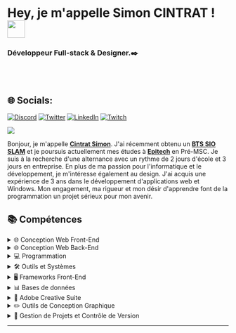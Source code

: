 # Hey, je m'appelle Simon CINTRAT ! <a href="https://github.com/Strytfire/Strytfire/blob/main/README.md"></a><img width="40" src="https://github.com/Tarikul-Islam-Anik/Animated-Fluent-Emojis/blob/master/Emojis/People/Man%20Technologist.png?raw=true">
### Développeur Full-stack & Designer.✒️

<!-- <picture>
  <source media="(prefers-color-scheme: dark)" srcset="">
  <source media="(prefers-color-scheme: light)" srcset="">
  <img alt="Main Banner" src="">
</picture> -->

</br>
</br>

## 🌐 Socials:

[![Discord](https://img.shields.io/badge/Discord-%237289DA.svg?logo=discord&logoColor=white)](https://discord.gg/Stryt) 
[![Twitter](https://img.shields.io/badge/Twitter-%231DA1F2.svg?logo=Twitter&logoColor=white)](https://twitter.com/Strytfire_) 
[![LinkedIn](https://img.shields.io/badge/LinkedIn-Connect-blue?style=social&logo=linkedin)](https://www.linkedin.com/in/simon-cintrat-163b36242/) 
[![Twitch](https://img.shields.io/twitch/status/strytfire?style=social)](https://twitch.tv/Strytfire) 
<!-- [![YouTube](https://img.shields.io/youtube/channel/subscribers/UCucTpvGstnmTdcDAd-MaO4g?style=social)](https://youtube.com/@Strytfire) -->
[![](https://visitcount.itsvg.in/api?id=Strytfire&icon=2&color=12)](https://visitcount.itsvg.in)

Bonjour, je m'appelle [**Cintrat Simon**](). J'ai récemment obtenu un [**BTS SIO SLAM**](https://marc-bloch.mon-ent-occitanie.fr/) et je poursuis actuellement mes études à [**Epitech**](https://www.epitech.eu/fr/ecole-informatique-montpellier/) en Pré-MSC. Je suis à la recherche d'une alternance avec un rythme de 2 jours d'école et 3 jours en entreprise. En plus de ma passion pour l'informatique et le développement, je m'intéresse également au design. J'ai acquis une expérience de 3 ans dans le développement d'applications web et Windows. Mon engagement, ma rigueur et mon désir d'apprendre font de la programmation un projet sérieux pour mon avenir.

## 📚 Compétences

<details>
<summary> 🌐 Conception Web Front-End </summary>
<br/>

![HTML5](https://img.shields.io/badge/html5-%23E34F26.svg?style=for-the-badge&logo=html5&logoColor=white) 
![CSS3](https://img.shields.io/badge/css3-%231572B6.svg?style=for-the-badge&logo=css3&logoColor=white) 
![SASS](https://img.shields.io/badge/SASS-hotpink.svg?style=for-the-badge&logo=SASS&logoColor=white) 
![JavaScript](https://img.shields.io/badge/javascript-%23323330.svg?style=for-the-badge&logo=javascript&logoColor=%23F7DF1E)
![jQuery](https://img.shields.io/badge/jquery-%230769AD.svg?style=for-the-badge&logo=jquery&logoColor=white) 

</details>

<details>
<summary> 🌐 Conception Web Back-End  </summary>
<br/>

![NPM](https://img.shields.io/badge/NPM-%23CB3837.svg?style=for-the-badge&logo=npm&logoColor=white)
![NodeJS](https://img.shields.io/badge/node.js-6DA55F?style=for-the-badge&logo=node.js&logoColor=white) 
![PHP](https://img.shields.io/badge/php-%23777BB4.svg?style=for-the-badge&logo=php&logoColor=white) 
![Express.js](https://img.shields.io/badge/express.js-%23404d59.svg?style=for-the-badge&logo=express&logoColor=%2361DAFB) 
![Next JS](https://img.shields.io/badge/Next-black?style=for-the-badge&logo=next.js&logoColor=white) 
![Nuxt JS](https://img.shields.io/badge/Nuxt-002E3B?style=for-the-badge&logo=nuxt.js&logoColor=#00DC82)

</details>
<details>
<summary> 💻 Programmation </summary>
<br/>

![C#](https://img.shields.io/badge/c%23-%23239120.svg?style=for-the-badge&logo=c-sharp&logoColor=white) 
![Java](https://img.shields.io/badge/java-%23ED8B00.svg?style=for-the-badge&logo=openjdk&logoColor=white) 
![Python](https://img.shields.io/badge/python-3670A0?style=for-the-badge&logo=python&logoColor=ffdd54) 
![.Net](https://img.shields.io/badge/.NET-5C2D91?style=for-the-badge&logo=.net&logoColor=white) 

</details>
<details>
<summary> 🛠️ Outils et Systèmes </summary>
<br/>
 
![PowerShell](https://img.shields.io/badge/PowerShell-%235391FE.svg?style=for-the-badge&logo=powershell&logoColor=white) 
![Windows Terminal](https://img.shields.io/badge/Windows%20Terminal-%234D4D4D.svg?style=for-the-badge&logo=windows-terminal&logoColor=white) 
![Apache](https://img.shields.io/badge/apache-%23D42029.svg?style=for-the-badge&logo=apache&logoColor=white)
![Docker](https://img.shields.io/badge/docker-%230db7ed.svg?style=for-the-badge&logo=docker&logoColor=white) 
![LINUX](https://img.shields.io/badge/Linux-FCC624?style=for-the-badge&logo=linux&logoColor=black) 

</details>
<details>
<summary> 🖥️ Frameworks Front-End </summary>
<br/>

![React](https://img.shields.io/badge/react-%2320232a.svg?style=for-the-badge&logo=react&logoColor=%2361DAFB) 
![Angular](https://img.shields.io/badge/angular-%23DD0031.svg?style=for-the-badge&logo=angular&logoColor=white)
![Vue.js](https://img.shields.io/badge/vue.js-%2335495e.svg?style=for-the-badge&logo=vuedotjs&logoColor=%234FC08D) 
![Electron.js](https://img.shields.io/badge/Electron-191970?style=for-the-badge&logo=Electron&logoColor=white) 
![Vite](https://img.shields.io/badge/vite-%23646CFF.svg?style=for-the-badge&logo=vite&logoColor=white) 

</details>
<details>
<summary> 📊 Bases de données   </summary>
<br/>

![MariaDB](https://img.shields.io/badge/MariaDB-003545?style=for-the-badge&logo=mariadb&logoColor=white) 
![MySQL](https://img.shields.io/badge/mysql-%2300000f.svg?style=for-the-badge&logo=mysql&logoColor=white) 

</details>
<details>
<summary> 🎨 Adobe Creative Suite   </summary>
<br/>

![Adobe](https://img.shields.io/badge/adobe-%23FF0000.svg?style=for-the-badge&logo=adobe&logoColor=white) 
![Adobe Creative Cloud](https://img.shields.io/badge/Adobe%20Creative%20Cloud-DA1F26.svg?style=for-the-badge&logo=Adobe%20Creative%20Cloud&logoColor=white) 
![Adobe Photoshop](https://img.shields.io/badge/adobe%20photoshop-%2331A8FF.svg?style=for-the-badge&logo=adobe%20photoshop&logoColor=white) 
![Adobe Illustrator](https://img.shields.io/badge/adobe%20illustrator-%23FF9A00.svg?style=for-the-badge&logo=adobe%20illustrator&logoColor=white) 
![Adobe Premiere Pro](https://img.shields.io/badge/Adobe%20Premiere%20Pro-9999FF.svg?style=for-the-badge&logo=Adobe%20Premiere%20Pro&logoColor=white) 
![Adobe XD](https://img.shields.io/badge/Adobe%20XD-470137?style=for-the-badge&logo=Adobe%20XD&logoColor=#FF61F6) 
![Adobe After Effects](https://img.shields.io/badge/Adobe%20After%20Effects-9999FF.svg?style=for-the-badge&logo=Adobe%20After%20Effects&logoColor=white) 
![Adobe Dreamweaver](https://img.shields.io/badge/Adobe%20Dreamweaver-FF61F6.svg?style=for-the-badge&logo=Adobe%20Dreamweaver&logoColor=white) 

</details>
<details>
<summary> ✏️ Outils de Conception Graphique   </summary>
<br/>

![Krita](https://img.shields.io/badge/Krita-203759?style=for-the-badge&logo=krita&logoColor=EEF37B) 
![Figma](https://img.shields.io/badge/figma-%23F24E1E.svg?style=for-the-badge&logo=figma&logoColor=white) 
![Canva](https://img.shields.io/badge/Canva-%2300C4CC.svg?style=for-the-badge&logo=Canva&logoColor=white) 
![Blender](https://img.shields.io/badge/blender-%23F5792A.svg?style=for-the-badge&logo=blender&logoColor=white) 

</details>
<details>
<summary> 📅 Gestion de Projets et Contrôle de Version    </summary>
<br/>

![Trello](https://img.shields.io/badge/Trello-%23026AA7.svg?style=for-the-badge&logo=Trello&logoColor=white) 
![Notion](https://img.shields.io/badge/Notion-%23000000.svg?style=for-the-badge&logo=notion&logoColor=white)
![GIT](https://img.shields.io/badge/Git-fc6d26?style=for-the-badge&logo=git&logoColor=white)
</details>


---

<!-- Proudly created with GPRM ( https://gprm.itsvg.in ) -->
